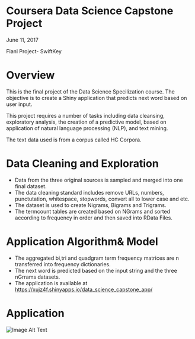Coursera Data Science Capstone Project
========================================================

June 11, 2017

Fianl Project- SwiftKey


Overview
========================================================
This is the final project of the Data Science Specilization course. The objective is to create a Shiny application that predicts next word based on user input.

This project requires a number of tasks including data cleansing, exploratory analysis, the creation of a predictive model, based on application of natural language processing (NLP), and text mining.

The text data used is from a corpus called HC Corpora.



Data Cleaning and Exploration
========================================================
- Data from the three original sources is sampled and merged into one final dataset.
- The data cleaning standard includes remove URLs, numbers, punctutation, whitespace, stopwords, convert all to lower case and etc. 
- The dataset is used to create Nigrams, Bigrams and Trigrams. 
- The termcount tables are created based on NGrams and sorted according to frequency in order and then saved into RData Files.



Application Algorithm& Model
========================================================
- The aggregated bi,tri and quadgram term frequency matrices are n transferred into frequency dictionaries.
- The next word is predicted based on the input string and the three nGrrams datasets. 
- The application is available at https://xujz4f.shinyapps.io/data_science_capstone_app/




Application
========================================================

![Image Alt Text](http://www.planwallpaper.com/static/images/canberra_hero_image_JiMVvYU.jpg)
